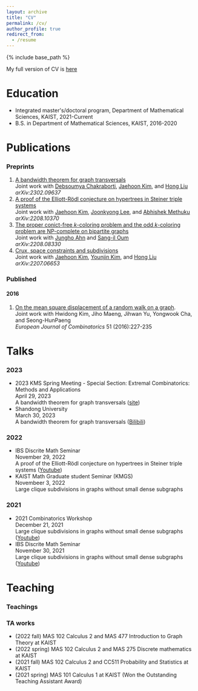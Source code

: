 ```yaml
---
layout: archive
title: "CV"
permalink: /cv/
author_profile: true
redirect_from:
  - /resume
---
```


{% include base_path %}

My full version of CV is [here](https://seonghyukim.github.io/files/cv.pdf)

Education
======
* Integrated master's/doctoral program, Department of Mathematical Sciences, KAIST, 2021-Current
* B.S. in Department of Mathematical Sciences, KAIST, 2016-2020

  
Publications
======
### Preprints
1. [A bandwidth theorem for graph transversals](https://arxiv.org/abs/2302.09637)  
Joint work with [Debsoumya Chakraborti](https://dimag.ibs.re.kr/home/debsoumya/), [Jaehoon Kim](https://sites.google.com/view/jaehoon-kim/home), and [Hong Liu](https://www.ibs.re.kr/ecopro/hongliu/)  
<i>arXiv:2302.09637</i>
2. [A proof of the Elliott-Rödl conjecture on hypertrees in Steiner triple systems](https://arxiv.org/abs/2208.10370)  
Joint work with [Jaehoon Kim](https://sites.google.com/view/jaehoon-kim/home), [Joonkyong Lee](https://sites.google.com/site/joonkyungleemaths/), and [Abhishek Methuku](https://sites.google.com/view/abhishekmethuku)  
<i>arXiv:2208.10370</i>
3. [The proper conict-free $k$-coloring problem and the odd $k$-coloring problem are NP-complete on
bipartite graphs](https://arxiv.org/abs/2208.08330)  
Joint work with [Jungho Ahn](https://dimag.ibs.re.kr/home/jungho/) and [Sang-il Oum](https://dimag.ibs.re.kr/home/sangil/)  
<i>arXiv:2208.08330</i>
4. [Crux, space constraints and subdivisions](https://arxiv.org/abs/2207.06653)  
Joint work with [Jaehoon Kim](https://sites.google.com/view/jaehoon-kim/home), [Younjin Kim](https://sites.google.com/site/younjinkimsite/), and [Hong Liu](https://www.ibs.re.kr/ecopro/hongliu/)  
<i>arXiv:2207.06653</i>


### Published

#### 2016

1. [On the mean square displacement of a random walk on a graph](https://www.sciencedirect.com/science/article/pii/S0195669815001262).   
Joint work with Hwidong Kim, Jiho Maeng, Jihwan Yu, Yongwook Cha, and Seong-HunPaeng  
<i>European Journal of Combinatorics</i> 51 (2016):227-235



Talks
======
### 2023

* 2023 KMS Spring Meeting - Special Section: Extremal Combinatorics: Methods and Applications   
April 29, 2023   
A bandwidth theorem for graph transversals ([site](https://www.kms.or.kr/conference/2023_spring/program/abst_view.html?period=84&session_detail=92&num=8680))
* Shandong University   
March 30, 2023   
A bandwidth theorem for graph transversals ([Bilibili](https://www.bilibili.com/video/BV1yT411s7yU/?share_source=copy_web&vd_source=f81f98d96f6ab9d00a18384510423e6e)) 


### 2022

* IBS Discrite Math Seminar   
November 29, 2022   
A proof of the Elliott-Rödl conjecture on hypertrees in Steiner triple systems ([Youtube](https://www.youtube.com/watch?v=vl1CfLB7nYc))
* KAIST Math Graduate student Seminar (KMGS)  
Novembeer 3, 2022  
Large clique subdivisions in graphs without small dense subgraphs

### 2021

* 2021 Combinatorics Workshop  
December 21, 2021  
Large clique subdivisions in graphs without small dense subgraphs ([Youtube](https://www.youtube.com/watch?v=_cB7SafmZiY&t=9386s))
* IBS Discrite Math Seminar  
November 30, 2021  
Large clique subdivisions in graphs without small dense subgraphs ([Youtube](https://www.youtube.com/watch?v=oOi_1xh4T9c))

Teaching
======
### Teachings

### TA works

* (2022 fall) MAS 102 Calculus 2 and MAS 477 Introduction to Graph Theory at KAIST
* (2022 spring) MAS 102 Calculus 2 and MAS 275 Discrete mathematics at KAIST 
* (2021 fall) MAS 102 Calculus 2 and CC511 Probability and Statistics at KAIST
* (2021 spring) MAS 101 Calculus 1 at KAIST (Won the Outstanding Teaching Assistant Award)


